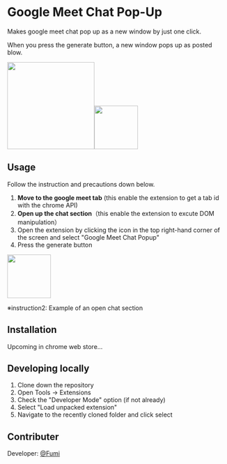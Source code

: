 # Google Meet Chat Pop-Up

Makes google meet chat pop up as a new window by just one click.

When you press the generate button, a new window pops up as posted blow.

<img width="200" src="https://qiita-image-store.s3.ap-northeast-1.amazonaws.com/0/924548/46e40ec0-2832-7ce5-b654-424a1e5a2608.png"><img width="100" src="https://user-images.githubusercontent.com/104049111/178147709-a2d8af18-c553-4149-8b32-1b4d1ed2c175.png">

## Usage

Follow the instruction and precautions down below.

1. **Move to the google meet tab** (this enable the extension to get a tab id with the chrome API)
2. **Open up the chat section**（this enable the extension to excute DOM manipulation）
3. Open the extension by clicking the icon in the top right-hand corner of the screen and select "Google Meet Chat Popup"
4. Press the generate button

<img width="100" src="https://user-images.githubusercontent.com/104049111/178097192-64ec636b-b115-4ed7-8401-7497951eba18.png">

※instruction2: Example of an open chat section

## Installation

Upcoming in chrome web store...

## Developing locally

1. Clone down the repository
2. Open Tools → Extensions
3. Check the "Developer Mode" option (if not already)
4. Select "Load unpacked extension"
5. Navigate to the recently cloned folder and click select

## Contributer

Developer: [@Fumi](https://github.com/KobayashiFumiaki)
